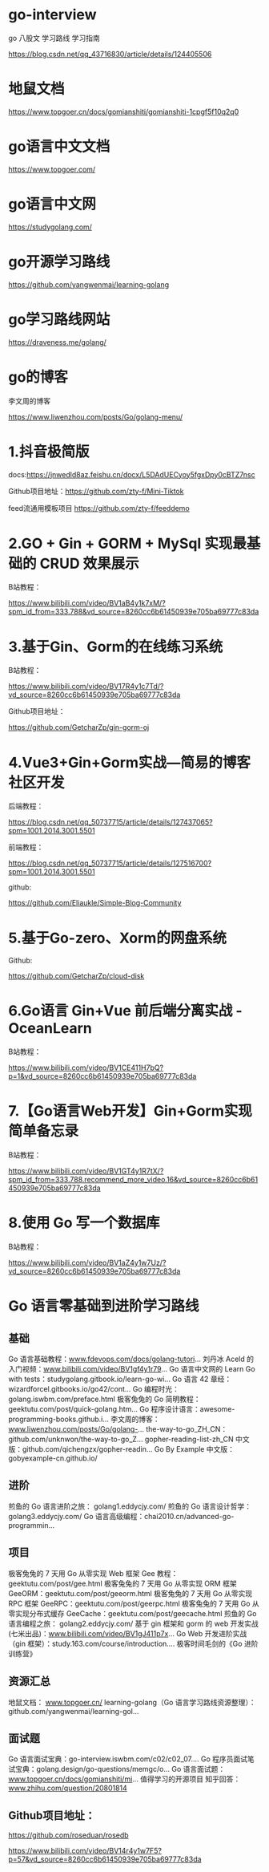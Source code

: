 # go-interview
go 八股文 学习路线 学习指南

https://blog.csdn.net/qq_43716830/article/details/124405506

# 地鼠文档

https://www.topgoer.cn/docs/gomianshiti/gomianshiti-1cpgf5f10q2q0

# go语言中文文档

https://www.topgoer.com/

# go语言中文网

https://studygolang.com/

# go开源学习路线

https://github.com/yangwenmai/learning-golang

# go学习路线网站

https://draveness.me/golang/

# go的博客
李文周的博客

https://www.liwenzhou.com/posts/Go/golang-menu/


# 1.抖音极简版
docs:https://jnwedld8az.feishu.cn/docx/L5DAdUECyoy5fgxDpy0cBTZ7nsc

Github项目地址：https://github.com/zty-f/Mini-Tiktok

feed流通用模板项目
https://github.com/zty-f/feeddemo

# 2.GO + Gin + GORM + MySql 实现最基础的 CRUD 效果展示
B站教程：

https://www.bilibili.com/video/BV1aB4y1k7xM/?spm_id_from=333.788&vd_source=8260cc6b61450939e705ba69777c83da

# 3.基于Gin、Gorm的在线练习系统
B站教程：

https://www.bilibili.com/video/BV17R4y1c7Td/?vd_source=8260cc6b61450939e705ba69777c83da

Github项目地址：

https://github.com/GetcharZp/gin-gorm-oj

# 4.Vue3+Gin+Gorm实战—简易的博客社区开发
后端教程：

https://blog.csdn.net/qq_50737715/article/details/127437065?spm=1001.2014.3001.5501

前端教程：

https://blog.csdn.net/qq_50737715/article/details/127516700?spm=1001.2014.3001.5501

github:

https://github.com/Eliaukle/Simple-Blog-Community

# 5.基于Go-zero、Xorm的网盘系统
Github:

https://github.com/GetcharZp/cloud-disk

# 6.Go语言 Gin+Vue 前后端分离实战 - OceanLearn
B站教程：

https://www.bilibili.com/video/BV1CE411H7bQ?p=1&vd_source=8260cc6b61450939e705ba69777c83da

# 7.【Go语言Web开发】Gin+Gorm实现简单备忘录
B站教程：

https://www.bilibili.com/video/BV1GT4y1R7tX/?spm_id_from=333.788.recommend_more_video.16&vd_source=8260cc6b61450939e705ba69777c83da

# 8.使用 Go 写一个数据库
B站教程：

https://www.bilibili.com/video/BV1aZ4y1w7Uz/?vd_source=8260cc6b61450939e705ba69777c83da




# Go 语言零基础到进阶学习路线
## 基础
Go 语言基础教程：www.fdevops.com/docs/golang-tutori...
刘丹冰 Aceld 的入门视频：www.bilibili.com/video/BV1gf4y1r79...
Go 语言中文网的 Learn Go with tests：studygolang.gitbook.io/learn-go-wi...
Go 语言 42 章经：wizardforcel.gitbooks.io/go42/cont...
Go 编程时光：golang.iswbm.com/preface.html
极客兔兔的 Go 简明教程：geektutu.com/post/quick-golang.htm...
Go 程序设计语言：awesome-programming-books.github.i...
李文周的博客：www.liwenzhou.com/posts/Go/golang-...
the-way-to-go_ZH_CN：github.com/unknwon/the-way-to-go_Z...
gopher-reading-list-zh_CN 中文版：github.com/qichengzx/gopher-readin...
Go By Example 中文版：gobyexample-cn.github.io/
## 进阶
煎鱼的 Go 语言进阶之旅： golang1.eddycjy.com/
煎鱼的 Go 语言设计哲学：golang3.eddycjy.com/
Go 语言高级编程：chai2010.cn/advanced-go-programmin...
## 项目
极客兔兔的 7 天用 Go 从零实现 Web 框架 Gee 教程： geektutu.com/post/gee.html
极客兔兔的 7 天用 Go 从零实现 ORM 框架 GeeORM：geektutu.com/post/geeorm.html
极客兔兔的 7 天用 Go 从零实现 RPC 框架 GeeRPC：geektutu.com/post/geerpc.html
极客兔兔的 7 天用 Go 从零实现分布式缓存 GeeCache：geektutu.com/post/geecache.html
煎鱼的 Go 语言编程之旅： golang2.eddycjy.com/
基于 gin 框架和 gorm 的 web 开发实战 (七米出品)：www.bilibili.com/video/BV1gJ411p7x...
Go Web 开发进阶实战（gin 框架）：study.163.com/course/introduction....
极客时间毛剑的《Go 进阶训练营》
## 资源汇总
地鼠文档： www.topgoer.cn/
learning-golang（Go 语言学习路线资源整理）：github.com/yangwenmai/learning-gol...
## 面试题
Go 语言面试宝典：go-interview.iswbm.com/c02/c02_07....
Go 程序员面试笔试宝典：golang.design/go-questions/memgc/o...
Go 语言面试题：www.topgoer.cn/docs/gomianshiti/mi...
值得学习的开源项目
知乎回答：www.zhihu.com/question/20801814

## Github项目地址：

https://github.com/roseduan/rosedb

https://www.bilibili.com/video/BV14r4y1w7F5?p=57&vd_source=8260cc6b61450939e705ba69777c83da
